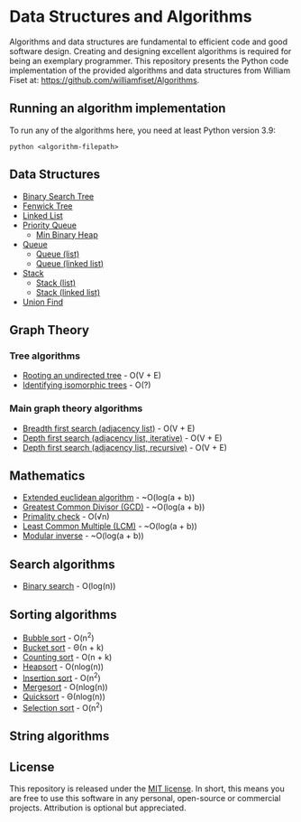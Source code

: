 # Data Structures and Algorithms
Algorithms and data structures are fundamental to efficient code and good software design. Creating and designing excellent algorithms is required for being an exemplary programmer. This repository presents the Python code implementation of the provided algorithms and data structures from William Fiset at: https://github.com/williamfiset/Algorithms.

## Running an algorithm implementation

To run any of the algorithms here, you need at least Python version 3.9:

```
python <algorithm-filepath>
```

## Data Structures
- [Binary Search Tree](src/main/data_structures/binary_search_tree/binary_search_tree.py)
- [Fenwick Tree](src/main/data_structures/fenwick_tree/fenwick_tree.py)
- [Linked List](src/main/data_structures/linked_list/doubly_linked_list.py)
- [Priority Queue](src/main/data_structures/priority_queue/)
  - [Min Binary Heap](src/main/data_structures/priority_queue/binary_heap.py)
- [Queue](src/main/data_structures/queue)
  - [Queue (list)](src/main/data_structures/queue/array_queue.py)
  - [Queue (linked list)](src/main/data_structures/queue/linked_queue.py)
- [Stack](src/main/data_structures/stack/)
  - [Stack (list)](src/main/data_structures/stack/array_stack.py)
  - [Stack (linked list)](src/main/data_structures/stack/linked_stack.py)
- [Union Find](src/main/data_structures/union_find/union_find.py)

## Graph Theory
### Tree algorithms
- [Rooting an undirected tree](src/main/algorithms/graph/trees/rooting_tree.py) - O(V + E)
- [Identifying isomorphic trees](src/main/algorithms/graph/trees/tree_isomorphism.py) - O(?)

### Main graph theory algorithms
- [Breadth first search (adjacency list)](src/main/algorithms/graph/breadth_first_search_iterative.py) - O(V + E)
- [Depth first search (adjacency list, iterative)](src/main/algorithms/graph/depth_first_search_iterative.py) - O(V + E)
- [Depth first search (adjacency list, recursive)](src/main/algorithms/graph/depth_first_search_recursive.py) - O(V + E)

## Mathematics
- [Extended euclidean algorithm](src/main/algorithms/math/extended_euclidean_algorithm.py) - ~O(log(a + b))
- [Greatest Common Divisor (GCD)](src/main/algorithms/math/gcd.py) - ~O(log(a + b))
- [Primality check](src/main/algorithms/math/is_prime.py) - O(√n)
- [Least Common Multiple (LCM)](src/main/algorithms/math/lcm.py) - ~O(log(a + b))
- [Modular inverse](src/main/algorithms/math/modular_inverse.py) - ~O(log(a + b))

## Search algorithms
- [Binary search](src/main/algorithms/search/binary_search.py) - O(log(n))

## Sorting algorithms
- [Bubble sort](src/main/algorithms/sorting/bubble_sort.py) - O(n<sup>2</sup>)
- [Bucket sort](src/main/algorithms/sorting/bucket_sort.py) - Θ(n + k)
- [Counting sort](src/main/algorithms/sorting/counting_sort.py) - O(n + k)
- [Heapsort](src/main/algorithms/sorting/heapsort.py) - O(nlog(n))
- [Insertion sort](src/main/algorithms/sorting/insertion_sort.py) - O(n<sup>2</sup>)
- [Mergesort](src/main/algorithms/sorting/merge_sort.py) - O(nlog(n))
- [Quicksort](src/main/algorithms/sorting/quick_sort.py) - Θ(nlog(n))
- [Selection sort](src/main/algorithms/sorting/selection_sort.py) - O(n<sup>2</sup>)

## String algorithms

## License

This repository is released under the [MIT license](https://opensource.org/licenses/MIT).
In short, this means you are free to use this software in any personal, open-source or commercial projects. Attribution is optional but appreciated.

